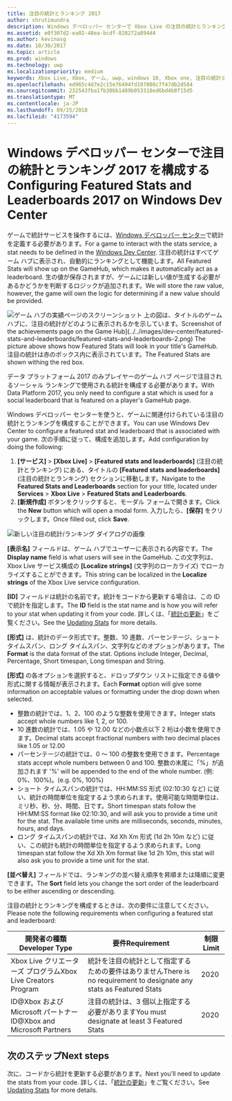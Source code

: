 ```yaml
---
title: 注目の統計とランキング 2017
author: shrutimundra
description: Windows デベロッパー センターで Xbox Live の注目の統計とランキング 2017 を構成する方法について説明します。
ms.assetid: e0f307d2-ea02-48ea-bcdf-828272a894d4
ms.author: kevinasg
ms.date: 10/30/2017
ms.topic: article
ms.prod: windows
ms.technology: uwp
ms.localizationpriority: medium
keywords: Xbox Live, Xbox, ゲーム, uwp, windows 10, Xbox one, 注目の統計とランキング, ランキング, 統計 2017, Windows デベロッパー センター
ms.openlocfilehash: ed965c4d7e2c15e76494fd197808c7f47db2d584
ms.sourcegitcommit: 232543fba1fb30bb1489b053310ed6bd4b8f15d5
ms.translationtype: MT
ms.contentlocale: ja-JP
ms.lasthandoff: 09/25/2018
ms.locfileid: "4173594"
---
```

# <a name="configuring-featured-stats-and-leaderboards-2017-on-windows-dev-center"></a><span data-ttu-id="f2e86-104">Windows デベロッパー センターで注目の統計とランキング 2017 を構成する</span><span class="sxs-lookup"><span data-stu-id="f2e86-104">Configuring Featured Stats and Leaderboards 2017 on Windows Dev Center</span></span>

<span data-ttu-id="f2e86-105">ゲームで統計サービスを操作するには、[Windows デベロッパー センター](https://developer.microsoft.com/dashboard)で統計を定義する必要があります。</span><span class="sxs-lookup"><span data-stu-id="f2e86-105">For a game to interact with the stats service, a stat needs to be defined in the [Windows Dev Center](https://developer.microsoft.com/dashboard).</span></span> <span data-ttu-id="f2e86-106">注目の統計はすべてゲーム ハブに表示され、自動的にランキングとして機能します。</span><span class="sxs-lookup"><span data-stu-id="f2e86-106">All Featured Stats will show up on the GameHub, which makes it automatically act as a leaderboard.</span></span> <span data-ttu-id="f2e86-107">生の値が保存されますが、ゲームには新しい値が生成する必要があるかどうかを判断するロジックが追加されます。</span><span class="sxs-lookup"><span data-stu-id="f2e86-107">We will store the raw value, however, the game will own the logic for determining if a new value should be provided.</span></span>

![<span data-ttu-id="f2e86-108">ゲーム ハブの実績ページのスクリーンショット](../../images/dev-center/featured-stats-and-leaderboards/featured-stats-and-leaderboards-2.png) 上の図は、タイトルのゲーム ハブに、注目の統計がどのように表示されるかを示しています。</span><span class="sxs-lookup"><span data-stu-id="f2e86-108">Screenshot of the achievements page on the Game Hub](../../images/dev-center/featured-stats-and-leaderboards/featured-stats-and-leaderboards-2.png) The picture above shows how Featured Stats will look in your title's GameHub.</span></span> <span data-ttu-id="f2e86-109">注目の統計は赤のボックス内に表示されています。</span><span class="sxs-lookup"><span data-stu-id="f2e86-109">The Featured Stats are shown withing the red box.</span></span>

<span data-ttu-id="f2e86-110">データ プラットフォーム 2017 のみプレイヤーのゲーム ハブ ページで注目されるソーシャル ランキングで使用される統計を構成する必要があります。</span><span class="sxs-lookup"><span data-stu-id="f2e86-110">With Data Platform 2017, you only need to configure a stat which is used for a social leaderboard that is featured on a player's GameHub page.</span></span>

<span data-ttu-id="f2e86-111">Windows デベロッパー センターを使うと、ゲームに関連付けられている注目の統計とランキングを構成することができます。</span><span class="sxs-lookup"><span data-stu-id="f2e86-111">You can use Windows Dev Center to configure a featured stat and leaderboard that is associated with your game.</span></span> <span data-ttu-id="f2e86-112">次の手順に従って、構成を追加します。</span><span class="sxs-lookup"><span data-stu-id="f2e86-112">Add configuration by doing the following:</span></span>

1. <span data-ttu-id="f2e86-113">**[サービス]** > **[Xbox Live]** > **[Featured stats and leaderboards]** (注目の統計とランキング) にある、タイトルの **[Featured stats and leaderboards]** (注目の統計とランキング) セクションに移動します。</span><span class="sxs-lookup"><span data-stu-id="f2e86-113">Navigate to the **Featured Stats and Leaderboards** section for your title, located under **Services** > **Xbox Live** > **Featured Stats and Leaderboards**.</span></span>
2. <span data-ttu-id="f2e86-114">**[新規作成]** ボタンをクリックすると、モーダル フォームで開きます。</span><span class="sxs-lookup"><span data-stu-id="f2e86-114">Click the **New** button which will open a modal form.</span></span> <span data-ttu-id="f2e86-115">入力したら、**[保存]** をクリックします。</span><span class="sxs-lookup"><span data-stu-id="f2e86-115">Once filled out, click **Save**.</span></span>

![新しい注目の統計/ランキング ダイアログの画像](../../images/dev-center/featured-stats-and-leaderboards/featured-stats-and-leaderboards-1.png)

<span data-ttu-id="f2e86-117">**[表示名]** フィールドは、ゲーム ハブでユーザーに表示される内容です。</span><span class="sxs-lookup"><span data-stu-id="f2e86-117">The **Display name** field is what users will see in the GameHub.</span></span> <span data-ttu-id="f2e86-118">この文字列は、Xbox Live サービス構成の **[Localize strings]** (文字列のローカライズ) でローカライズすることができます。</span><span class="sxs-lookup"><span data-stu-id="f2e86-118">This string can be localized in the **Localize strings** of the Xbox Live service configuration.</span></span>

<span data-ttu-id="f2e86-119">**[ID]** フィールドは統計の名前です。統計をコードから更新する場合は、この ID で統計を指定します。</span><span class="sxs-lookup"><span data-stu-id="f2e86-119">The **ID** field is the stat name and is how you will refer to your stat when updating it from your code.</span></span> <span data-ttu-id="f2e86-120">詳しくは、「[統計の更新](../../leaderboards-and-stats-2017/player-stats-updating.md)」をご覧ください。</span><span class="sxs-lookup"><span data-stu-id="f2e86-120">See the [Updating Stats](../../leaderboards-and-stats-2017/player-stats-updating.md) for more details.</span></span>

<span data-ttu-id="f2e86-121">**[形式]** は、統計のデータ形式です。整数、10 進数、パーセンテージ、ショート タイムスパン、ロング タイムスパン、文字列などのオプションがあります。</span><span class="sxs-lookup"><span data-stu-id="f2e86-121">The **Format** is the data format of the stat. Options include Integer, Decimal, Percentage, Short timespan, Long timespan and String.</span></span>

<span data-ttu-id="f2e86-122">**[形式]** の各オプションを選択すると、ドロップダウン リストに指定できる値や形式に関する情報が表示されます。</span><span class="sxs-lookup"><span data-stu-id="f2e86-122">Each **Format** option will give some information on acceptable values or formatting under the drop down when selected.</span></span>

* <span data-ttu-id="f2e86-123">整数の統計では、1、2、100 のような整数を使用できます。</span><span class="sxs-lookup"><span data-stu-id="f2e86-123">Integer stats accept whole numbers like 1, 2, or 100.</span></span>
* <span data-ttu-id="f2e86-124">10 進数の統計では、1.05 や 12.00 などの小数点以下 2 桁は小数を使用できます。</span><span class="sxs-lookup"><span data-stu-id="f2e86-124">Decimal stats accept fractional numbers with two decimal places like 1.05 or 12.00</span></span>
* <span data-ttu-id="f2e86-125">パーセンテージの統計では、0 ～ 100 の整数を使用できます。</span><span class="sxs-lookup"><span data-stu-id="f2e86-125">Percentage stats accept whole numbers between 0 and 100.</span></span> <span data-ttu-id="f2e86-126">整数の末尾に「%」が追加されます </span><span class="sxs-lookup"><span data-stu-id="f2e86-126">'%' will be appended to the end of the whole number.</span></span> <span data-ttu-id="f2e86-127">(例: 0%、100%)。</span><span class="sxs-lookup"><span data-stu-id="f2e86-127">(e.g. 0%, 100%)</span></span>
* <span data-ttu-id="f2e86-128">ショート タイムスパンの統計では、HH:MM:SS 形式 (02:10:30 など) に従い、統計の時間単位を指定するよう求められます。使用可能な時間単位は、ミリ秒、秒、分、時間、日です。</span><span class="sxs-lookup"><span data-stu-id="f2e86-128">Short timespan stats follow the HH:MM:SS format like 02:10:30, and will ask you to provide a time unit for the stat.   The available time units are milliseconds, seconds, minutes, hours, and days.</span></span>
* <span data-ttu-id="f2e86-129">ロング タイムスパンの統計では、Xd Xh Xm 形式 (1d 2h 10m など) に従い、この統計も統計の時間単位を指定するよう求められます。</span><span class="sxs-lookup"><span data-stu-id="f2e86-129">Long timespan stat follow the Xd Xh Xm format like 1d 2h 10m, this stat will also ask you to provide a time unit for the stat.</span></span>

<span data-ttu-id="f2e86-130">**[並べ替え]** フィールドでは、ランキングの並べ替え順序を昇順または降順に変更できます。</span><span class="sxs-lookup"><span data-stu-id="f2e86-130">The **Sort** field lets you change the sort order of the leaderboard to be either ascending or descending.</span></span>

<span data-ttu-id="f2e86-131">注目の統計とランキングを構成するときは、次の要件に注意してください。</span><span class="sxs-lookup"><span data-stu-id="f2e86-131">Please note the following requirements when configuring a featured stat and leaderboard:</span></span>

| <span data-ttu-id="f2e86-132">開発者の種類</span><span class="sxs-lookup"><span data-stu-id="f2e86-132">Developer Type</span></span> | <span data-ttu-id="f2e86-133">要件</span><span class="sxs-lookup"><span data-stu-id="f2e86-133">Requirement</span></span> | <span data-ttu-id="f2e86-134">制限</span><span class="sxs-lookup"><span data-stu-id="f2e86-134">Limit</span></span> |
|----------------|-------------|-------|
| <span data-ttu-id="f2e86-135">Xbox Live クリエーターズ プログラム</span><span class="sxs-lookup"><span data-stu-id="f2e86-135">Xbox Live Creators Program</span></span> | <span data-ttu-id="f2e86-136">統計を注目の統計として指定するための要件はありません</span><span class="sxs-lookup"><span data-stu-id="f2e86-136">There is no requirement to designate any stats as Featured Stats</span></span> | <span data-ttu-id="f2e86-137">20</span><span class="sxs-lookup"><span data-stu-id="f2e86-137">20</span></span> |
| <span data-ttu-id="f2e86-138">ID@Xbox および Microsoft パートナー</span><span class="sxs-lookup"><span data-stu-id="f2e86-138">ID@Xbox and Microsoft Partners</span></span> | <span data-ttu-id="f2e86-139">注目の統計は、3 個以上指定する必要があります</span><span class="sxs-lookup"><span data-stu-id="f2e86-139">You must designate at least 3 Featured Stats</span></span> | <span data-ttu-id="f2e86-140">20</span><span class="sxs-lookup"><span data-stu-id="f2e86-140">20</span></span> |

## <a name="next-steps"></a><span data-ttu-id="f2e86-141">次のステップ</span><span class="sxs-lookup"><span data-stu-id="f2e86-141">Next steps</span></span>

<span data-ttu-id="f2e86-142">次に、コードから統計を更新する必要があります。</span><span class="sxs-lookup"><span data-stu-id="f2e86-142">Next you'll need to update the stats from your code.</span></span>  <span data-ttu-id="f2e86-143">詳しくは、「[統計の更新](../../leaderboards-and-stats-2017/player-stats-updating.md)」をご覧ください。</span><span class="sxs-lookup"><span data-stu-id="f2e86-143">See [Updating Stats](../../leaderboards-and-stats-2017/player-stats-updating.md) for more details.</span></span>
